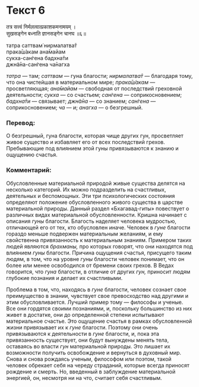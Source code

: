 # Текст 6

तत्र सत्त्वं निर्मलत्वात्प्रकाशकमनामयम् ।  
सुखसङ्गेन बध्नाति ज्ञानसङ्गेन चानघ ॥६॥

татра саттвам̇ нирмалатва̄т  
прака̄ш́акам ана̄майам  
сукха-сан̇гена бадхна̄ти  
джн̃а̄на-сан̇гена ча̄нагха

_татра_ — там; _саттвам_ — гуна благости; _нирмалатва̄т_ — благодаря тому, что она чистейшая в материальном мире; _прака̄ш́акам_ — просветляющая; _ана̄майам_ — свободная от последствий греховной деятельности; _сукха_ — со счастьем; _сан̇гена_ — соприкосновением; _бадхна̄ти_ — связывает; _джн̃а̄на_ — со знанием; _сан̇гена_ — соприкосновением; _ча_ — и; _анагха_ — о безгрешный.

### Перевод:

О безгрешный, гуна благости, которая чище других гун, просветляет живое существо и избавляет его от всех последствий грехов. Пребывающие под влиянием этой гуны привязываются к знанию и ощущению счастья.

### Комментарий:

Обусловленные материальной природой живые существа делятся на несколько категорий. Их можно подразделить на счастливых, деятельных и беспомощных. Эти три психологических состояния определяют положение обусловленного живого существа в царстве материальной природы. Данный раздел «Бхагавад-гиты» повествует о различных видах материальной обусловленности. Кришна начинает с описания _гуны_ благости. Благость наделяет человека мудростью, отличающей его от тех, кто обусловлен иначе. Человек в _гуне_ благости гораздо меньше подвержен материальным желаниям, и ему свойственна привязанность к материальным знаниям. Примером таких людей являются _брахманы,_ про которых говорят, что они находятся под влиянием _гуны_ благости. Причина ощущения счастья, присущего таким людям, в том, что на уровне _гуны_ благости человек понимает, что он более или менее освободился от бремени своих грехов. В Ведах говорится, что _гуна_ благости, в отличие от других _гун,_ приносит людям глубокие познания и делает их счастливыми.

Проблема в том, что, находясь в _гуне_ благости, человек сознает свое преимущество в знании, чувствует свое превосходство над другими и этим обусловливается. Лучший пример тому — философы и ученые. Все они гордятся своими познаниями, и, поскольку большинство из них живет в достатке, они до определенной степени испытывают материальное счастье. Это ощущение счастья в рамках обусловленной жизни привязывает их к _гуне_ благости. Поэтому они очень привязываются к деятельности в _гуне_ благости, и, пока эта привязанность существует, они будут вынуждены менять тела, оставаясь во власти _гун_ материальной природы. Это лишает их возможности получить освобождение и вернуться в духовный мир. Снова и снова рождаясь ученым, философом или поэтом, такой человек обрекает себя на череду страданий, которые всегда приносят рождение и смерть. Но, введенный в заблуждение материальной энергией, он, несмотря ни на что, считает себя счастливым.